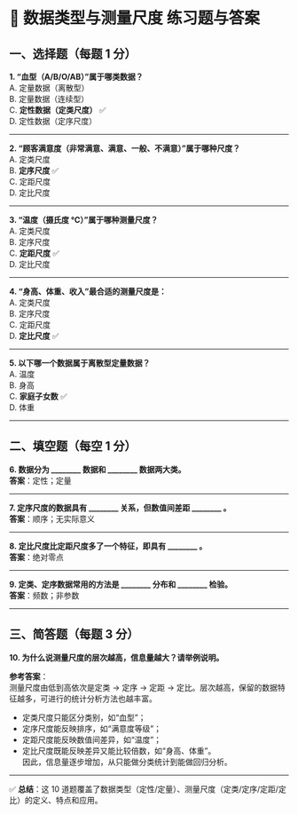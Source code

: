 

# 📘 数据类型与测量尺度 练习题与答案

## 一、选择题（每题 1 分）

**1. “血型（A/B/O/AB）”属于哪类数据？**  
A. 定量数据（离散型）  
B. 定量数据（连续型）  
C. **定性数据（定类尺度）** ✅  
D. 定性数据（定序尺度）  

---

**2. “顾客满意度（非常满意、满意、一般、不满意）”属于哪种尺度？**  
A. 定类尺度  
B. **定序尺度** ✅  
C. 定距尺度  
D. 定比尺度  

---

**3. “温度（摄氏度 ℃）”属于哪种测量尺度？**  
A. 定类尺度  
B. 定序尺度  
C. **定距尺度** ✅  
D. 定比尺度  

---

**4. “身高、体重、收入”最合适的测量尺度是：**  
A. 定类尺度  
B. 定序尺度  
C. 定距尺度  
D. **定比尺度** ✅  

---

**5. 以下哪一个数据属于离散型定量数据？**  
A. 温度  
B. 身高  
C. **家庭子女数** ✅  
D. 体重  

---

## 二、填空题（每空 1 分）

**6. 数据分为 \_\_\_\_\_\_\_\_ 数据和 \_\_\_\_\_\_\_\_ 数据两大类。**  
**答案**：定性；定量  

---

**7. 定序尺度的数据具有 \_\_\_\_\_\_\_\_ 关系，但数值间差距 \_\_\_\_\_\_\_\_ 。**  
**答案**：顺序；无实际意义  

---

**8. 定比尺度比定距尺度多了一个特征，即具有 \_\_\_\_\_\_\_\_ 。**  
**答案**：绝对零点  

---

**9. 定类、定序数据常用的方法是 \_\_\_\_\_\_\_\_ 分布和 \_\_\_\_\_\_\_\_ 检验。**  
**答案**：频数；非参数  

---

## 三、简答题（每题 3 分）  

**10. 为什么说测量尺度的层次越高，信息量越大？请举例说明。**  

**参考答案**：  
测量尺度由低到高依次是定类 → 定序 → 定距 → 定比。层次越高，保留的数据特征越多，可进行的统计分析方法也越丰富。  

* 定类尺度只能区分类别，如“血型”；  
* 定序尺度能反映排序，如“满意度等级”；  
* 定距尺度能反映数值间差异，如“温度”；  
* 定比尺度既能反映差异又能比较倍数，如“身高、体重”。  
  因此，信息量逐步增加，从只能做分类统计到能做回归分析。  

---

✅ **总结**：这 10 道题覆盖了数据类型（定性/定量）、测量尺度（定类/定序/定距/定比）的定义、特点和应用。  



